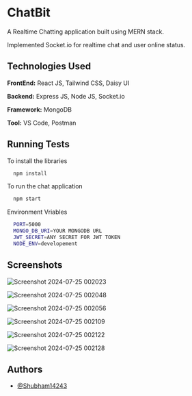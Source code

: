 
# ChatBit

A Realtime Chatting application built using MERN stack.

Implemented Socket.io for realtime chat and user online status.


## Technologies Used

**FrontEnd:** React JS, Tailwind CSS, Daisy UI

**Backend:** Express JS, Node JS, Socket.io

**Framework:** MongoDB

**Tool:** VS Code, Postman


## Running Tests

To install the libraries

```bash
  npm install
```

To run the chat application

```bash
  npm start
```

Environment Vriables
```bash
  PORT=5000
  MONGO_DB_URI=YOUR MONGODB URL
  JWT_SECRET=ANY SECRET FOR JWT TOKEN
  NODE_ENV=developement
```


## Screenshots

![Screenshot 2024-07-25 002023](https://github.com/user-attachments/assets/f344b805-acc0-4746-b977-33247077e151)

![Screenshot 2024-07-25 002048](https://github.com/user-attachments/assets/f04aa46c-3519-4e03-ac67-9f625a712130)

![Screenshot 2024-07-25 002056](https://github.com/user-attachments/assets/469727e9-2b55-46df-bd1c-7b8179ac574b)

![Screenshot 2024-07-25 002109](https://github.com/user-attachments/assets/b925968c-0f83-4079-af49-7a48c784817e)

![Screenshot 2024-07-25 002122](https://github.com/user-attachments/assets/eb7ebd90-5a41-437a-aed2-c138b99c6d6e)

![Screenshot 2024-07-25 002128](https://github.com/user-attachments/assets/c660068c-6806-4603-9403-723df74d3a83)



## Authors

- [@Shubham14243](https://www.github.com/Shubham14243)

